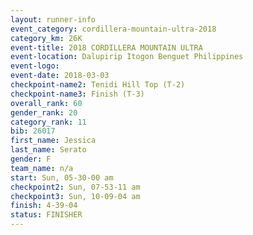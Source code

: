 ```yaml
---
layout: runner-info 
event_category: cordillera-mountain-ultra-2018 
category_km: 26K 
event-title: 2018 CORDILLERA MOUNTAIN ULTRA 
event-location: Dalupirip Itogon Benguet Philippines 
event-logo: 
event-date: 2018-03-03 
checkpoint-name2: Tenidi Hill Top (T-2) 
checkpoint-name3: Finish (T-3) 
overall_rank: 60
gender_rank: 20
category_rank: 11
bib: 26017
first_name: Jessica
last_name: Serato
gender: F
team_name: n/a
start: Sun, 05-30-00 am
checkpoint2: Sun, 07-53-11 am
checkpoint3: Sun, 10-09-04 am
finish: 4-39-04
status: FINISHER
---
```

